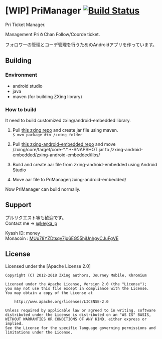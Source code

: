 # [WIP] PriManager [![Build Status](https://travis-ci.org/Khromium/PriManager.svg?branch=master)](https://travis-ci.org/Khromium/PriManager)
Pri Ticket Manager.

Management Pri☆Chan Follow/Coorde ticket.

フォロワーの管理とコーデ管理を行うためのAndroidアプリを作っています。

## Building
### Environment
- android studio
- java
- maven (for building ZXing library)

### How to build
It need to build customized zxing/android-embedded library.

1. Pull [this zxing repo](https://github.com/Khromium/zxing) and create jar file using maven.  
`$ mvn package #in /zxing folder`

2. Pull [this zxing-android-embedded repo](https://github.com/Khromium/zxing-android-embedded) and move /zxing/core/target/core-\*.\*.\*-SNAPSHOT.jar to /zxing-android-embedded/zxing-android-embedded/libs/ 

3. Build and create aar file from zxing-android-embedded using Android Studio

4. Move aar file to PriManager/zxing-android-embedded/


Now PriManager can build normally.



## Support
プルリクエスト等も歓迎です。   
Contact me → [@keyka_p](https://twitter.com/keyka_p)  

Kyash ID: money   
Monacoin : [MUu78YZDtsqv7jo6EG55hjUnhgyCJuFgVE](https://monappy.jp/u/khrom)  

## License

Licensed under the [Apache License 2.0]

	Copyright (C) 2012-2018 ZXing authors, Journey Mobile, Khromium

	Licensed under the Apache License, Version 2.0 (the "License");
	you may not use this file except in compliance with the License.
	You may obtain a copy of the License at

	    http://www.apache.org/licenses/LICENSE-2.0

	Unless required by applicable law or agreed to in writing, software
	distributed under the License is distributed on an "AS IS" BASIS,
	WITHOUT WARRANTIES OR CONDITIONS OF ANY KIND, either express or implied.
	See the License for the specific language governing permissions and
	limitations under the License.

